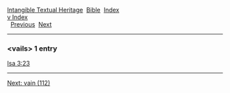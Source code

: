 [Intangible Textual Heritage](../../index)  [Bible](../index) 
[Index](index)   
[v Index](_v_)  
  [Previous](c12056)  [Next](c12058) 

------------------------------------------------------------------------

### &lt;vails&gt; 1 entry

[Isa 3:23](../kjv/isa003.htm#023)  

------------------------------------------------------------------------

[Next: vain (112)](c12058)
